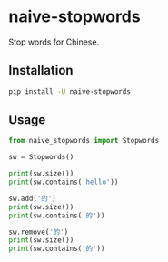 # naive-stopwords
Stop words for Chinese.


## Installation

```bash
pip install -U naive-stopwords
```

## Usage

```python
from naive_stopwords import Stopwords

sw = Stopwords()

print(sw.size())
print(sw.contains('hello'))

sw.add('的')
print(sw.size())
print(sw.contains('的'))

sw.remove('的')
print(sw.size())
print(sw.contains('的'))

```
